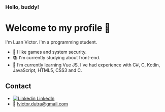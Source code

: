 ### Hello, buddy!
# Welcome to my profile 🎈
I'm Luan Victor. I'm a programming student.

- 📍 I like games and system security.
- :books: I'm currently studying about front-end.
- :pencil: I’m currently learning Vue JS. I've had experience with C#, C, Kotlin, JavaScript, HTML5, CSS3 and C.

## Contact
- [![Linkedin](https://i.stack.imgur.com/gVE0j.png) LinkedIn](https://www.linkedin.com/in/lvictordutra/)
- :e-mail: lvictor.dutra@gmail.com 
